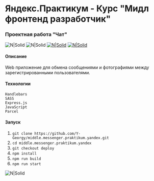# Яндекс.Практикум - Курс "Мидл фронтенд разработчик"
### Проектная работа "Чат"
![N|Solid](https://img.shields.io/badge/-Приложение%20в%20разработке-red)
![N|Solid](https://img.shields.io/badge/-Георгий%20Ядрихинский-blue)
[![N|Solid](https://img.shields.io/badge/-Посмотреть%20макет%20Figma-green)](https://www.figma.com/file/jF5fFFzgGOxQeB4CmKWTiE/Chat_external_link)
[![N|Solid](https://img.shields.io/badge/-Посмотреть%20сайт%20на%20Netlify-orange)](https://project-chat.netlify.app/)
#### Описание
Web приложение для обмена сообщениями и фотографиями между зарегистрированными пользователями.

#### Технологии
```
Handlebars
SASS
Express.js
JavaScript
Parcel
```

#### Запуск

1. `git clone https://github.com/Y-Georgy/middle.messenger.praktikum.yandex.git`
2. `cd middle.messenger.praktikum.yandex`
3. `git checkout deploy`
4. `npm install`
5. `npm run build`
6. `npm run start`

![N|Solid](https://img.shields.io/badge/-©%202022-red)
